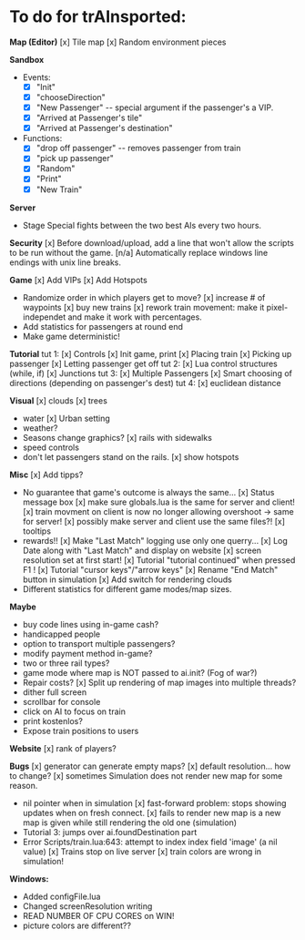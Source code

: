 
To do for trAInsported:
=========================

**Map (Editor)**
[x] Tile map
[x] Random environment pieces

**Sandbox**
- Events:
	-[x] "Init"
	-[x] "chooseDirection"
	-[x] "New Passenger"	-- special argument if the passenger's a VIP.
	-[x] "Arrived at Passenger's tile"
	-[x] "Arrived at Passenger's destination"
- Functions:
	-[x] "drop off passenger"		-- removes passenger from train
	-[x] "pick up passenger"
	-[x] "Random"
	-[x] "Print"
	-[x] "New Train"

**Server**
- Stage Special fights between the two best AIs every two hours.

**Security**
[x] Before download/upload, add a line that won't allow the scripts to be run without the game.
[n/a] Automatically replace windows line endings with unix line breaks.

**Game**
[x]	Add VIPs
[x]	Add Hotspots
- Randomize order in which players get to move?
[x] increase # of waypoints
[x] buy new trains
[x] rework train movement: make it pixel-independet and make it work with percentages.
- Add statistics for passengers at round end
- Make game deterministic!

**Tutorial**
tut 1: 
[x] Controls
[x] Init game, print
[x] Placing train
[x] Picking up passenger
[x] Letting passenger get off
tut 2:
[x] Lua control structures (while, if)
[x] Junctions
tut 3:
[x] Multiple Passengers
[x] Smart choosing of directions (depending on passenger's dest)
tut 4:
[x] euclidean distance

**Visual**
[x]	clouds
[x] trees
- water
[x] Urban setting
- weather?
- Seasons change graphics?
[x] rails with sidewalks
- speed controls
- don't let passengers stand on the rails.
[x] show hotspots

**Misc**
[x] Add tipps?
- No guarantee that game's outcome is always the same...
[x] Status message box
[x] make sure globals.lua is the same for server and client!
[x] train movment on client is now no longer allowing overshoot -> same for server!
[x] possibly make server and client use the same files?!
[x] tooltips
- rewards!!
[x] Make "Last Match" logging use only one querry...
[x] Log Date along with "Last Match" and display on website
[x] screen resolution set at first start!
[x] Tutorial "tutorial continued" when pressed F1 !
[x] Tutorial "cursor keys"/"arrow keys"
[x] Rename "End Match" button in simulation
[x] Add switch for rendering clouds
- Different statistics for different game modes/map sizes.

**Maybe**
- buy code lines using in-game cash?
- handicapped people
- option to transport multiple passengers?
- modify payment method in-game?
- two or three rail types?
- game mode where map is NOT passed to ai.init? (Fog of war?)
- Repair costs?
[x] Split up rendering of map images into multiple threads?
- dither full screen
- scrollbar for console
- click on AI to focus on train
- print kostenlos?
- Expose train positions to users

**Website**
[x] rank of players?

**Bugs**
[x] generator can generate empty maps?
[x] default resolution... how to change?
[x] sometimes Simulation does not render new map for some reason.
- nil pointer when in simulation
[x] fast-forward problem: stops showing updates when on fresh connect.
[x] fails to render new map is a new map is given while still rendering the old one (simulation)
- Tutorial 3: jumps over ai.foundDestination part
- Error Scripts/train.lua:643: attempt to index index field 'image' (a nil value)
[x] Trains stop on live server
[x] train colors are wrong in simulation!

**Windows:**
- Added configFile.lua
- Changed screenResolution writing
- READ NUMBER OF CPU CORES on WIN!
- picture colors are different??
